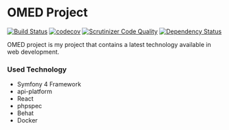 # OMED Project

[![Build Status](https://travis-ci.org/kilip/omed-backend.svg?branch=master)](https://travis-ci.org/kilip/omed-backend)
[![codecov](https://codecov.io/gh/kilip/omed-backend/branch/master/graph/badge.svg)](https://codecov.io/gh/kilip/omed-backend)
[![Scrutinizer Code Quality](https://scrutinizer-ci.com/g/kilip/omed-backend/badges/quality-score.png?b=master)](https://scrutinizer-ci.com/g/kilip/omed-backend/?branch=master)
[![Dependency Status](https://www.versioneye.com/user/projects/5a582cb60fb24f512d75fd44/badge.svg?style=flat-square)](https://www.versioneye.com/user/projects/5a582cb60fb24f512d75fd44)

OMED project is my project that contains a latest technology available
in web development.

### Used Technology
- Symfony 4 Framework
- api-platform
- React
- phpspec
- Behat
- Docker
